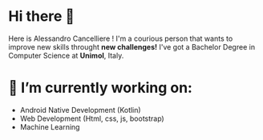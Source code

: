 # Hi there 👋
Here is Alessandro Cancelliere !
I'm a courious person that wants to improve new skills throught **new challenges!**
I've got a Bachelor Degree in Computer Science at **Unimol**, Italy.

# 🔭 I’m currently working on:
*  Android Native Development (Kotlin)
*  Web Development (Html, css, js, bootstrap)
*  Machine Learning
  

  
<!--
**xelanac/xelanac** is a ✨ _special_ ✨ repository because its `README.md` (this file) appears on your GitHub profile.

Here are some ideas to get you started:

- 🔭 I’m currently working on ...
- 🌱 I’m currently learning ...
- 👯 I’m looking to collaborate on ...
- 🤔 I’m looking for help with ...
- 💬 Ask me about ...
- 📫 How to reach me: ...
- 😄 Pronouns: ...
- ⚡ Fun fact: ...
-->
